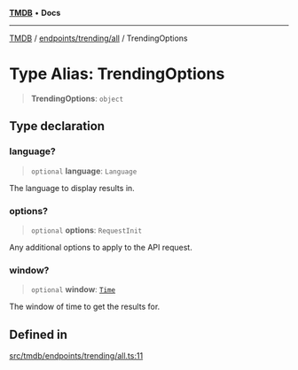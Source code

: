 [**TMDB**](../../../../README.md) • **Docs**

***

[TMDB](../../../../README.md) / [endpoints/trending/all](../README.md) / TrendingOptions

# Type Alias: TrendingOptions

> **TrendingOptions**: `object`

## Type declaration

### language?

> `optional` **language**: `Language`

The language to display results in.

### options?

> `optional` **options**: `RequestInit`

Any additional options to apply to the API request.

### window?

> `optional` **window**: [`Time`](../../utils/constants/type-aliases/Time.md)

The window of time to get the results for.

## Defined in

[src/tmdb/endpoints/trending/all.ts:11](https://github.com/Norviah/media-hub/blob/d809718af017974e095f312fcfa8bfdf58d3e3e5/src/tmdb/endpoints/trending/all.ts#L11)
